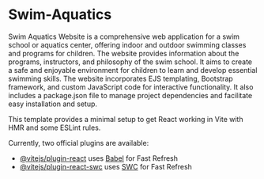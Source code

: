 # Swim-Aquatics

Swim Aquatics Website is a comprehensive web application for a swim school or aquatics center, offering indoor and outdoor swimming classes and programs for children. The website provides information about the programs, instructors, and philosophy of the swim school. It aims to create a safe and enjoyable environment for children to learn and develop essential swimming skills. The website incorporates EJS templating, Bootstrap framework, and custom JavaScript code for interactive functionality. It also includes a package.json file to manage project dependencies and facilitate easy installation and setup.

This template provides a minimal setup to get React working in Vite with HMR and some ESLint rules.

Currently, two official plugins are available:

- [@vitejs/plugin-react](https://github.com/vitejs/vite-plugin-react/blob/main/packages/plugin-react/README.md) uses [Babel](https://babeljs.io/) for Fast Refresh
- [@vitejs/plugin-react-swc](https://github.com/vitejs/vite-plugin-react-swc) uses [SWC](https://swc.rs/) for Fast Refresh
